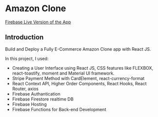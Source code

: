 # Amazon Clone

[Firebase Live Version of the App](https://clone-b539a.web.app/)


## Introduction
Build and Deploy a Fully E-Commerce Amazon Clone app with React JS.

In this project, I used:

- Creating a User Interface using React JS, CSS features like FLEXBOX, react-toastify, moment and Material UI framework.
- Stripe Payment Method with CardElement, react-currency-format
- React Context API, Higher Order Components, React Hooks, React Router, axios
- Firebase Authantication
- Firebase Firestore realtime DB
- Firebase Hosting
- Firebase Functions for Back-end Development
